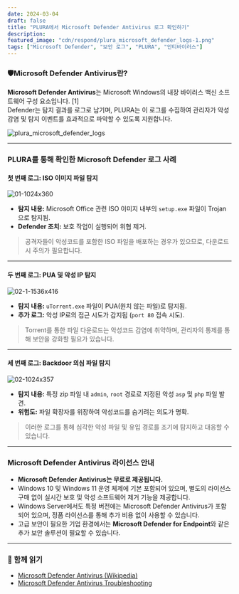 ```yaml
---
date: 2024-03-04
draft: false
title: "PLURA에서 Microsoft Defender Antivirus 로그 확인하기"
description:
featured_image: "cdn/respond/plura_microsoft_defender_logs-1.png"
tags: ["Microsoft Defender", "보안 로그", "PLURA", "안티바이러스"]
---
```


### 🛡️Microsoft Defender Antivirus란?

**Microsoft Defender Antivirus**는 Microsoft Windows의 내장 바이러스 백신 소프트웨어 구성 요소입니다. [1]  
Defender는 탐지 결과를 로그로 남기며, PLURA는 이 로그를 수집하여 관리자가 악성 감염 및 탐지 이벤트를 효과적으로 파악할 수 있도록 지원합니다.
<!--more-->
![plura_microsoft_defender_logs](https://blog.plura.io/cdn/respond/plura_microsoft_defender_logs-1.png)

---

### PLURA를 통해 확인한 Microsoft Defender 로그 사례

#### 첫 번째 로그: ISO 이미지 파일 탐지

![01-1024x360](https://github.com/user-attachments/assets/6e6a1467-054f-4e7a-b915-0d738a858f09)

- **탐지 내용:** Microsoft Office 관련 ISO 이미지 내부의 `setup.exe` 파일이 Trojan으로 탐지됨.  
- **Defender 조치:** 보호 작업이 실행되어 위협 제거.

> 공격자들이 악성코드를 포함한 ISO 파일을 배포하는 경우가 있으므로, 다운로드 시 주의가 필요합니다.

---

#### 두 번째 로그: PUA 및 악성 IP 탐지

![02-1-1536x416](https://github.com/user-attachments/assets/30c97fe7-419e-4670-96a8-405a23db965d)

- **탐지 내용:** `uTorrent.exe` 파일이 PUA(원치 않는 파일)로 탐지됨.  
- **추가 로그:** 악성 IP로의 접근 시도가 감지됨 (`port 80` 접속 시도).  

> Torrent를 통한 파일 다운로드는 악성코드 감염에 취약하며, 관리자의 통제를 통해 보안을 강화할 필요가 있습니다.

---

#### 세 번째 로그: Backdoor 의심 파일 탐지

![02-1024x357](https://github.com/user-attachments/assets/a2b94cff-95a9-42e2-b27b-f85b6d5551f5)

- **탐지 내용:** 특정 zip 파일 내 `admin`, `root` 경로로 지정된 악성 `asp` 및 `php` 파일 발견.  
- **위험도:** 파일 확장자를 위장하여 악성코드를 숨기려는 의도가 명확.  

> 이러한 로그를 통해 심각한 악성 파일 및 유입 경로를 조기에 탐지하고 대응할 수 있습니다.

---

### Microsoft Defender Antivirus 라이선스 안내

- **Microsoft Defender Antivirus는 무료로 제공됩니다.**
- Windows 10 및 Windows 11 운영 체제에 기본 포함되어 있으며, 별도의 라이선스 구매 없이 실시간 보호 및 악성 소프트웨어 제거 기능을 제공합니다.
- Windows Server에서도 특정 버전에는 Microsoft Defender Antivirus가 포함되어 있으며, 정품 라이선스를 통해 추가 비용 없이 사용할 수 있습니다.
- 고급 보안이 필요한 기업 환경에서는 **Microsoft Defender for Endpoint**와 같은 추가 보안 솔루션이 필요할 수 있습니다.

---

### 📖 함께 읽기

- [Microsoft Defender Antivirus (Wikipedia)](https://en.wikipedia.org/wiki/Microsoft_Defender_Antivirus)  
- [Microsoft Defender Antivirus Troubleshooting](https://learn.microsoft.com/en-us/microsoft-365/security/defender-endpoint/troubleshoot-microsoft-defender-antivirus?view=o365-worldwide)
